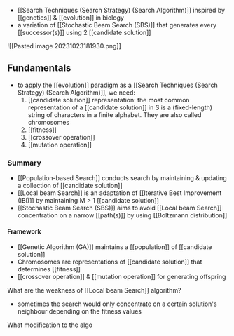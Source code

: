 - [[Search Techniques (Search Strategy) (Search Algorithm)]] inspired by [[genetics]] & [[evolution]] in biology
- a variation of [[Stochastic Beam Search (SBS)]] that generates every [[successor(s)]] using 2 [[candidate solution]]

![[Pasted image 20231023181930.png]]

## Fundamentals
- to apply the [[evolution]] paradigm as a [[Search Techniques (Search Strategy) (Search Algorithm)]], we need:
	1. [[candidate solution]] representation: the most common representation of a [[candidate solution]] in S is a (fixed-length) string of characters in a finite alphabet. They are also called chromosomes
	2. [[fitness]]
	3. [[crossover operation]]
	4. [[mutation operation]]

### Summary
- [[Population-based Search]] conducts search by maintaining & updating a collection of [[candidate solution]]
- [[Local beam Search]] is an adaptation of [[Iterative Best Improvement (IBI)]] by maintaining M > 1 [[candidate solution]]
- [[Stochastic Beam Search (SBS)]] aims to avoid [[Local beam Search]] concentration on a narrow [[path(s)]] by using [[Boltzmann distribution]]
#### Framework
- [[Genetic Algorithm (GA)]] maintains a [[population]] of [[candidate solution]]
- Chromosomes are representations of [[candidate solution]] that determines [[fitness]]
- [[crossover operation]] & [[mutation operation]] for generating offspring

What are the weakness of [[Local beam Search]] algorithm?
- sometimes the search would only concentrate on a certain solution's neighbour depending on the fitness values

What modification to the algo